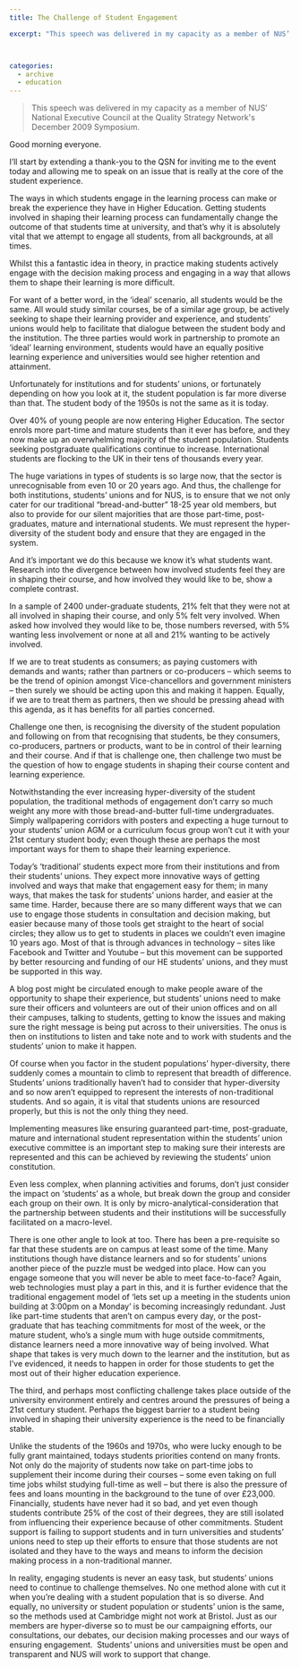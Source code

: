 ```yaml
---
title: The Challenge of Student Engagement

excerpt: "This speech was delivered in my capacity as a member of NUS’ National Executive Council at the Quality Strategy Network's December 2009 Symposium."



categories:
  - archive
  - education
---
```


> This speech was delivered in my capacity as a member of NUS’ National Executive Council at the Quality Strategy Network's December 2009 Symposium.

Good morning everyone.

I’ll start by extending a thank-you to the QSN for inviting me to the event today and allowing me to speak on an issue that is really at the core of the student experience.

The ways in which students engage in the learning process can make or break the experience they have in Higher Education. Getting students involved in shaping their learning process can fundamentally change the outcome of that students time at university, and that’s why it is absolutely vital that we attempt to engage all students, from all backgrounds, at all times.

Whilst this a fantastic idea in theory, in practice making students actively engage with the decision making process and engaging in a way that allows them to shape their learning is more difficult.

For want of a better word, in the ‘ideal’ scenario, all students would be the same. All would study similar courses, be of a similar age group, be actively seeking to shape their learning provider and experience, and students’ unions would help to facilitate that dialogue between the student body and the institution. The three parties would work in partnership to promote an ‘ideal’ learning environment, students would have an equally positive learning experience and universities would see higher retention and attainment.

Unfortunately for institutions and for students’ unions, or fortunately depending on how you look at it, the student population is far more diverse than that. The student body of the 1950s is not the same as it is today.

Over 40% of young people are now entering Higher Education. The sector enrols more part-time and mature students than it ever has before, and they now make up an overwhelming majority of the student population. Students seeking postgraduate qualifications continue to increase. International students are flocking to the UK in their tens of thousands every year.

The huge variations in types of students is so large now, that the sector is unrecognisable from even 10 or 20 years ago. And thus, the challenge for both institutions, students’ unions and for NUS, is to ensure that we not only cater for our traditional “bread-and-butter” 18-25 year old members, but also to provide for our silent majorities that are those part-time, post-graduates, mature and international students. We must represent the hyper-diversity of the student body and ensure that they are engaged in the system.

And it’s important we do this because we know it’s what students want. Research into the divergence between how involved students feel they are in shaping their course, and how involved they would like to be, show a complete contrast.

In a sample of 2400 under-graduate students, 21% felt that they were not at all involved in shaping their course, and only 5% felt very involved. When asked how involved they would like to be, those numbers reversed, with 5% wanting less involvement or none at all and 21% wanting to be actively involved.

If we are to treat students as consumers; as paying customers with demands and wants; rather than partners or co-producers – which seems to be the trend of opinion amongst Vice-chancellors and government ministers – then surely we should be acting upon this and making it happen. Equally, if we are to treat them as partners, then we should be pressing ahead with this agenda, as it has benefits for all parties concerned.

Challenge one then, is recognising the diversity of the student population and following on from that recognising that students, be they consumers, co-producers, partners or products, want to be in control of their learning and their course. And if that is challenge one, then challenge two must be the question of how to engage students in shaping their course content and learning experience.

Notwithstanding the ever increasing hyper-diversity of the student population, the traditional methods of engagement don’t carry so much weight any more with those bread-and-butter full-time undergraduates. Simply wallpapering corridors with posters and expecting a huge turnout to your students’ union AGM or a curriculum focus group won’t cut it with your 21st century student body; even though these are perhaps the most important ways for them to shape their learning experience.

Today’s ‘traditional’ students expect more from their institutions and from their students’ unions. They expect more innovative ways of getting involved and ways that make that engagement easy for them; in many ways, that makes the task for students’ unions harder, and easier at the same time. Harder, because there are so many different ways that we can use to engage those students in consultation and decision making, but easier because many of those tools get straight to the heart of social circles; they allow us to get to students in places we couldn’t even imagine 10 years ago. Most of that is through advances in technology – sites like Facebook and Twitter and Youtube – but this movement can be supported by better resourcing and funding of our HE students’ unions, and they must be supported in this way.

A blog post might be circulated enough to make people aware of the opportunity to shape their experience, but students’ unions need to make sure their officers and volunteers are out of their union offices and on all their campuses, talking to students, getting to know the issues and making sure the right message is being put across to their universities. The onus is then on institutions to listen and take note and to work with students and the students’ union to make it happen.

Of course when you factor in the student populations’ hyper-diversity, there suddenly comes a mountain to climb to represent that breadth of difference. Students’ unions traditionally haven’t had to consider that hyper-diversity and so now aren’t equipped to represent the interests of non-traditional students. And so again, it is vital that students unions are resourced properly, but this is not the only thing they need.

Implementing measures like ensuring guaranteed part-time, post-graduate, mature and international student representation within the students’ union executive committee is an important step to making sure their interests are represented and this can be achieved by reviewing the students’ union constitution.

Even less complex, when planning activities and forums, don’t just consider the impact on ‘students’ as a whole, but break down the group and consider each group on their own. It is only by micro-analytical-consideration that the partnership between students and their institutions will be successfully facilitated on a macro-level.

There is one other angle to look at too. There has been a pre-requisite so far that these students are on campus at least some of the time. Many institutions though have distance learners and so for students’ unions another piece of the puzzle must be wedged into place. How can you engage someone that you will never be able to meet face-to-face? Again, web technologies must play a part in this, and it is further evidence that the traditional engagement model of ‘lets set up a meeting in the students union building at 3:00pm on a Monday’ is becoming increasingly redundant. Just like part-time students that aren’t on campus every day, or the post-graduate that has teaching commitments for most of the week, or the mature student, who’s a single mum with huge outside commitments, distance learners need a more innovative way of being involved. What shape that takes is very much down to the learner and the institution, but as I’ve evidenced, it needs to happen in order for those students to get the most out of their higher education experience.

The third, and perhaps most conflicting challenge takes place outside of the university environment entirely and centres around the pressures of being a 21st century student. Perhaps the biggest barrier to a student being involved in shaping their university experience is the need to be financially stable.

Unlike the students of the 1960s and 1970s, who were lucky enough to be fully grant maintained, todays students priorities contend on many fronts. Not only do the majority of students now take on part-time jobs to supplement their income during their courses – some even taking on full time jobs whilst studying full-time as well – but there is also the pressure of fees and loans mounting in the background to the tune of over £23,000. Financially, students have never had it so bad, and yet even though students contribute 25% of the cost of their degrees, they are still isolated from influencing their experience because of other commitments. Student support is failing to support students and in turn universities and students’ unions need to step up their efforts to ensure that those students are not isolated and they have to the ways and means to inform the decision making process in a non-traditional manner.

In reality, engaging students is never an easy task, but students’ unions need to continue to challenge themselves. No one method alone with cut it when you’re dealing with a student population that is so diverse. And equally, no university or student population or students’ union is the same, so the methods used at Cambridge might not work at Bristol. Just as our members are hyper-diverse so to must be our campaigning efforts, our consultations, our debates, our decision making processes and our ways of ensuring engagement.  Students’ unions and universities must be open and transparent and NUS will work to support that change.